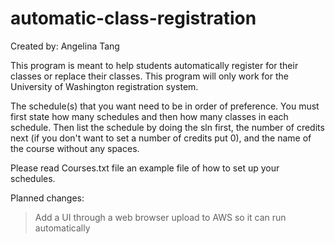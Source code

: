 # automatic-class-registration

Created by: Angelina Tang

This program is meant to help students automatically register for their classes or replace their classes. This program will only work for the University of Washington
registration system.

The schedule(s) that you want need to be in order of preference. You must first state how many schedules and then how many classes in each schedule. Then list the
schedule by doing the sln first, the number of credits next (if you don't want to set a number of credits put 0), and the name of the course without any spaces.

Please read Courses.txt file an example file of how to set up your schedules.


Planned changes:
 > Add a UI through a web browser
 > upload to AWS so it can run automatically

